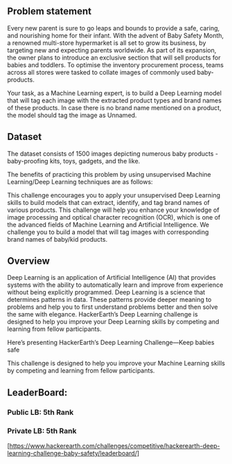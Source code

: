 ## Problem statement

Every new parent is sure to go leaps and bounds to provide a safe, caring, and nourishing home for their infant. With the advent of Baby Safety Month, a renowned multi-store hypermarket is all set to grow its business, by targeting new and expecting parents worldwide. As part of its expansion, the owner plans to introduce an exclusive section that will sell products for babies and toddlers. To optimise the inventory procurement process, teams across all stores were tasked to collate images of commonly used baby-products. 

Your task, as a Machine Learning expert, is to build a Deep Learning model that will tag each image with the extracted product types and brand names of these products. In case there is no brand name mentioned on a product, the model should tag the image as Unnamed.

## Dataset

The dataset consists of 1500 images depicting numerous baby products - baby-proofing kits, toys, gadgets, and the like.

The benefits of practicing this problem by using unsupervised Machine Learning/Deep Learning techniques are as follows:

This challenge encourages you to apply your unsupervised Deep Learning skills to build models that can extract, identify, and tag brand names of various products.
This challenge will help you enhance your knowledge of image processing and optical character recognition (OCR), which is one of the advanced fields of Machine Learning and Artificial Intelligence.
We challenge you to build a model that will tag images with corresponding brand names of baby/kid products.

## Overview

Deep Learning is an application of Artificial Intelligence (AI) that provides systems with the ability to automatically learn and improve from experience without being explicitly programmed. Deep Learning is a science that determines patterns in data. These patterns provide deeper meaning to problems and help you to first understand problems better and then solve the same with elegance. HackerEarth’s Deep Learning challenge is designed to help you improve your Deep Learning skills by competing and learning from fellow participants.

Here’s presenting HackerEarth’s Deep Learning Challenge—Keep babies safe

This challenge is designed to help you improve your Machine Learning skills by competing and learning from fellow participants.

## LeaderBoard:
### Public LB: 5th Rank
### Private LB: 5th Rank
[https://www.hackerearth.com/challenges/competitive/hackerearth-deep-learning-challenge-baby-safety/leaderboard/]
